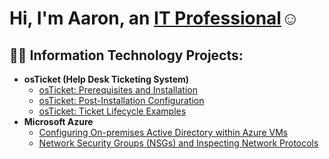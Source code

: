 <h1>Hi, I'm Aaron, an <a href="https://www.linkedin.com/in/aaron-phonthaphan-09b5095a/">IT Professional</a>☺</h1>

<h2>👨‍💻 Information Technology Projects:</h2>

- <b>osTicket (Help Desk Ticketing System)</b>
  - [osTicket: Prerequisites and Installation](https://github.com/aaronphonthaphan/osticket-prereqs)
  - [osTicket: Post-Installation Configuration](https://github.com/aaronphonthaphan/post-install-config)
  - [osTicket: Ticket Lifecycle Examples](https://github.com/aaronphonthaphan/ticket-lifecycle)
- <b>Microsoft Azure</b>
  - [Configuring On-premises Active Directory within Azure VMs](https://github.com/aaronphonthaphan/configure-ad)
  - [Network Security Groups (NSGs) and Inspecting Network Protocols](https://github.com/aaronphonthaphan/azure-network-protocols)


